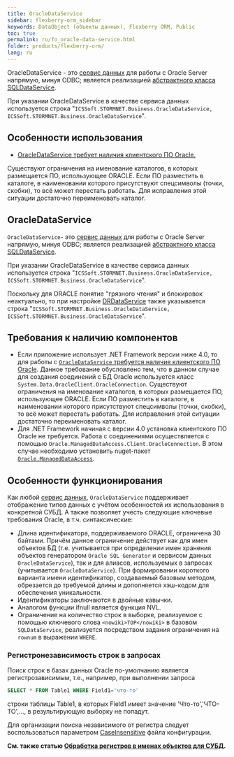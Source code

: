 ```yaml
---
title: OracleDataService
sidebar: flexberry-orm_sidebar
keywords: DataObject (объекты данных), Flexberry ORM, Public
toc: true
permalink: ru/fo_oracle-data-service.html
folder: products/flexberry-orm/
lang: ru
---
```


OracleDataService - это [сервис данных](fo_data-service.html) для работы с Oracle Server напрямую, минуя ODBC; является реализацией [абстрактного класса SQLDataService](fo_sql-data-service.html).

При указании OracleDataService в качестве сервиса данных используется строка "`ICSSoft.STORMNET.Business.OracleDataService, ICSSoft.STORMNET.Business.OracleDataService`".

## Особенности использования

* [OracleDataService требует наличия клиентского ПО Oracle.](fo_minimum-required-client-set-for-oracle-data-service.html)

Существуют ограничения на именование каталогов, в которых размещается ПО, использующее ORACLE. Если ПО разместить в каталоге, в наименовании которого присутствуют спецсимволы (точки, скобки), то всё может перестать работать. Для исправления этой ситуации достаточно переименовать каталог.

## OracleDataService

`OracleDataService`- это [сервис данных](fo_data-service.html) для работы с Oracle Server напрямую, минуя ODBC; является реализацией [абстрактного класса SQLDataService](fo_sql-data-service.html).

При указании OracleDataService в качестве сервиса данных используется строка "`ICSSoft.STORMNET.Business.OracleDataService, ICSSoft.STORMNET.Business.OracleDataService`".

Поскольку для ORACLE понятие "грязного чтения" и блокировок неактуально, то при настройке [DRDataService](fo_dr-data-service.html) также указывается строка "`ICSSoft.STORMNET.Business.OracleDataService, ICSSoft.STORMNET.Business.OracleDataService`".

## Требования к наличию компонентов

* Если приложение использует .NET Framework версии ниже 4.0, то для работы с [`OracleDataService` требуется наличие клиентского ПО Oracle](fo_minimum-required-client-set-for-oracle-data-service.html).
Данное требование обусловлено тем, что в данном случае для создания соединений с БД  Oracle используется класс `System.Data.OracleClient.OracleConnection`.
Существуют ограничения на именование каталогов, в которых размещается ПО, использующее ORACLE. Если ПО разместить в каталоге, в наименовании которого присутствуют спецсимволы (точки, скобки), то всё может перестать работать. Для исправления этой ситуации достаточно переименовать каталог.
* Для .NET Framework начиная с версии 4.0 установка клиентского ПО Oracle не требуется. 
Работа с соединениями осуществляется с помощью `Oracle.ManagedDataAccess.Client.OracleConnection`. В этом случае необходимо установить nuget-пакет 
[`Oracle.ManagedDataAccess`](http://nuget.ics.perm.ru/packages/Oracle.ManagedDataAccess/).

## Особенности функционирования

Как любой [сервис данных](fo_data-service.html), `OracleDataService` поддерживает отображение типов данных с учётом особенностей их использования в конкретной СУБД. А также позволяет учесть следующие ключевые требования Oracle, в т.ч. синтаксические:
* Длина идентификатора, поддерживаемого ORACLE, ограничена 30 байтами. Причём данное ограничение действует как для имен объектов БД (т.е. учитывается при определении имен хранения  объектов генератором `Oracle SQL Generator` и сервисом данных `OracleDataService`), так и для алиасов, используемых в запросах (учитывается `OracleDataService`).
При формировании короткого варианта имени идентификатор, создаваемый базовым методом, обрезается до требуемой длины и дополняется хэш-кодом для обеспечения уникальности.
* Идентификаторы заключаются в двойные кавычки.
* Аналогом функции ifnull является функция NVL.
* Ограничение на количество строк в выборке, реализуемое с помощью ключевого слова `<nowiki>TOP</nowiki>` в базовом `SQLDataService`, реализуется посредством задания ограничения на `rownum` в выражении `WHERE`.

### Регистронезависимость строк в запросах

Поиск строк в базах данных Oracle по-умолчанию является регистрозависимым, т.е., например, при выполнении запроса

``` sql
SELECT * FROM Table1 WHERE Field1='что-то'
```

строки таблицы Table1, в которых Field1 имеет значение 'Что-то','ЧТО-ТО',..., в результирующую выборку не попадут.  

Для организации поиска независимого от регистра следует воспользоваться параметром [CaseInsensitive](fo_case-insensitive-for-db.html) файла конфигурации.

**См. также статью [Обработка регистров в именах объектов для СУБД](fo_processing-registers-names-for-objects-dbms.html).**



